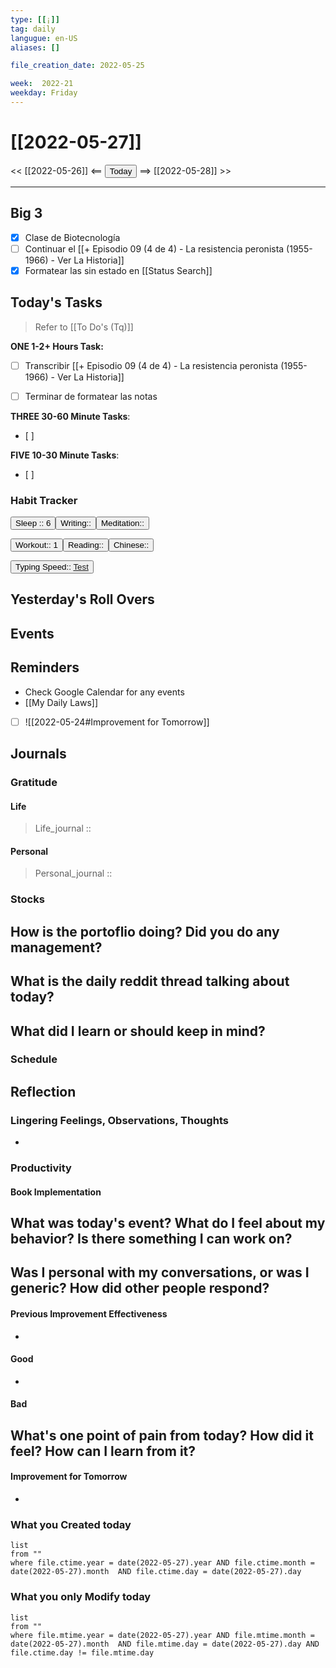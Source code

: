 ```yaml
---
type: [[¡]]
tag: daily
langugue: en-US
aliases: []

file_creation_date: 2022-05-25

week:  2022-21
weekday: Friday
---
```


# [[2022-05-27]]
<< [[2022-05-26]] <== <button class="date_button_today">Today</button> ==> [[2022-05-28]] >>

---
## Big 3
- [x] Clase de Biotecnología 
- [ ] Continuar el [[+ Episodio 09 (4 de 4) - La resistencia peronista (1955-1966) - Ver La Historia]]
- [x] Formatear las sin estado en [[Status Search]]

## Today's Tasks
> Refer to [[To Do's (Tq)]]

**ONE 1-2+ Hours Task:**
- [ ] Transcribir [[+ Episodio 09 (4 de 4) - La resistencia peronista (1955-1966) - Ver La Historia]]
- [ ] Terminar de formatear las notas 



**THREE 30-60 Minute Tasks**:
- [ ] 

**FIVE 10-30 Minute Tasks**:
- [ ] 


### Habit Tracker
<button class="date_button_today">Sleep :: 6</button><button class="date_button_today">Writing:: </button><button class="date_button_today">Meditation:: </button>

<button class="date_button_today">Workout:: 1</button><button class="date_button_today">Reading:: </button><button class="date_button_today">Chinese:: </button>

<button class="date_button_today"> Typing Speed:: 
[Test](https://10fastfingers.com/typing-test/english)</button>

## Yesterday's Roll Overs

## Events 

## Reminders
- Check Google Calendar for any events
- [[My Daily Laws]]
- [ ] ![[2022-05-24#Improvement for Tomorrow]]
## Journals
### Gratitude
#### Life
>  Life_journal :: 
#### Personal
>  Personal_journal :: 



### Stocks
**How is the portoflio doing? Did you do any management?**
- 

**What is the daily reddit thread talking about today?**
- 

**What did I learn or should keep in mind?**
- 

### Schedule

## Reflection
### Lingering Feelings, Observations, Thoughts
- 
### Productivity
#### Book Implementation
**What was today's event? What do I feel about my behavior? Is there something I can work on?**
- 
**Was I personal with my conversations, or was I generic? How did other people respond?**
- 
#### Previous Improvement Effectiveness 
- 
#### Good
- 
#### Bad
**What's one point of pain from today? How did it feel? How can I learn from it?**
- 
#### Improvement for Tomorrow
- 


### What you Created today
```dataview
list
from ""
where file.ctime.year = date(2022-05-27).year AND file.ctime.month = date(2022-05-27).month  AND file.ctime.day = date(2022-05-27).day 
```

### What you only Modify today
```dataview
list
from ""
where file.mtime.year = date(2022-05-27).year AND file.mtime.month = date(2022-05-27).month  AND file.mtime.day = date(2022-05-27).day AND file.ctime.day != file.mtime.day
```

